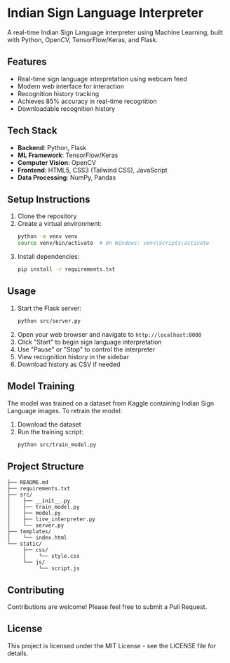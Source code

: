 # Indian Sign Language Interpreter

A real-time Indian Sign Language interpreter using Machine Learning, built with Python, OpenCV, TensorFlow/Keras, and Flask.

## Features

- Real-time sign language interpretation using webcam feed
- Modern web interface for interaction
- Recognition history tracking
- Achieves 85% accuracy in real-time recognition
- Downloadable recognition history

## Tech Stack

- **Backend**: Python, Flask
- **ML Framework**: TensorFlow/Keras
- **Computer Vision**: OpenCV
- **Frontend**: HTML5, CSS3 (Tailwind CSS), JavaScript
- **Data Processing**: NumPy, Pandas

## Setup Instructions

1. Clone the repository
2. Create a virtual environment:
   ```bash
   python -m venv venv
   source venv/bin/activate  # On Windows: venv\Scripts\activate
   ```
3. Install dependencies:
   ```bash
   pip install -r requirements.txt
   ```

## Usage

1. Start the Flask server:
   ```bash
   python src/server.py
   ```
2. Open your web browser and navigate to `http://localhost:8000`
3. Click "Start" to begin sign language interpretation
4. Use "Pause" or "Stop" to control the interpreter
5. View recognition history in the sidebar
6. Download history as CSV if needed

## Model Training

The model was trained on a dataset from Kaggle containing Indian Sign Language images. To retrain the model:

1. Download the dataset
2. Run the training script:
   ```bash
   python src/train_model.py
   ```

## Project Structure

```
├── README.md
├── requirements.txt
├── src/
│    ├── __init__.py
│    ├── train_model.py
│    ├── model.py
│    ├── live_interpreter.py
│    └── server.py
├── templates/
│    └── index.html
└── static/
     ├── css/
     │    └── style.css
     └── js/
          └── script.js
```

## Contributing

Contributions are welcome! Please feel free to submit a Pull Request.

## License

This project is licensed under the MIT License - see the LICENSE file for details.
